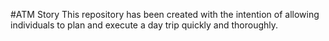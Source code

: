 #ATM Story 
This repository has been created with the intention of allowing individuals to plan and execute a day trip quickly and thoroughly.
